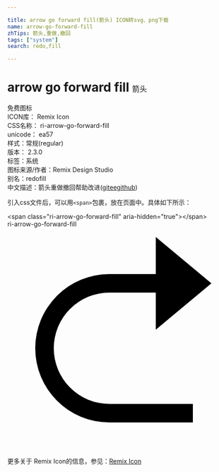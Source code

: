 ```yaml
---

title: arrow go forward fill(箭头) ICON转svg、png下载
name: arrow-go-forward-fill
zhTips: 箭头,重做,撤回
tags: ["system"]
search: redo,fill

---
```


# arrow go forward fill  <small style="font-size: 60%;font-weight: 100">箭头</small>


<div class="detail-page">
<p>
<span><span class="badge-success badge">免费图标</span> </span>
<br/>
<span>
ICON库：
<span class="badge-secondary badge">Remix Icon</span> 
</span>
<br/>
<span>
CSS名称：
<span class="badge-secondary badge">ri-arrow-go-forward-fill</span> 
</span>
<br/>
<span>
unicode：
<span class="badge-secondary badge">ea57</span> 
<copy-btn content='ea57' btn-title=""></copy-btn>
<copy-btn :content='String.fromCodePoint(parseInt("ea57", 16))' btn-title="复制U"></copy-btn>
</span><br/><span>样式：<span class="badge-light badge">常规(regular)</span></span>
<br/>
<span>
版本：
<span class="badge-secondary badge">2.3.0</span> 
</span><br/><span>标签：<span class="badge-light badge"><router-link to="/tags/system.html">系统</router-link></span></span>
<br/>
<span>图标来源/作者：<span class="badge-light badge">Remix Design Studio</span></span> 
<br/>
<span>别名：<span class="badge-light badge">redo</span><span class="badge-light badge">fill</span></span><br/><span class="zh-detail">中文描述：<span class="badge-primary badge">箭头</span><span class="badge-primary badge">重做</span><span class="badge-primary badge">撤回</span><span class="help-link"><span>帮助改进</span>(<a href="https://gitee.com/liuwave/icon-helper/edit/master/json/remix/system/arrow-go-forward-fill.json" target="_blank" rel="noopener noreferrer">gitee</a><a href="https://github.com/liuwave/icon-helper/edit/master/json/remix/system/arrow-go-forward-fill.json" target="_blank" rel="noopener noreferrer">github</a></span>)</span><br/>
</p>
</div>
<div class="alert alert-dark">
  <i class="ri-arrow-go-forward-fill ri-xs"></i>
  <i class="ri-arrow-go-forward-fill ri-sm"></i>
  <i class="ri-arrow-go-forward-fill ri-lg"></i>
  <i class="ri-arrow-go-forward-fill ri-2x"></i>
  <i class="ri-arrow-go-forward-fill ri-3x"></i>
  <i class="ri-arrow-go-forward-fill ri-5x"></i>
  <i class="ri-arrow-go-forward-fill ri-7x"></i>
</div>
<div>
  <p>引入css文件后，可以用<code>&lt;span&gt;</code>包裹，放在页面中。具体如下所示：    
  </p>
  <div class="alert alert-primary" style="font-size: 14px">
    &lt;span class="ri-arrow-go-forward-fill" aria-hidden="true"&gt;&lt;/span&gt;
    <copy-btn content='<span class="ri-arrow-go-forward-fill" aria-hidden="true"></span>'></copy-btn>
  </div>
  <div class="alert alert-secondary">
    <i class="ri-arrow-go-forward-fill"
    style="font-size: 24px"
    aria-hidden="true"></i> ri-arrow-go-forward-fill
    <copy-btn content="ri-arrow-go-forward-fill" btn-title="复制图标名称"></copy-btn>
  </div>
</div>
<div id="svg" class="svg-wrap">
<svg xmlns="http://www.w3.org/2000/svg" viewBox="0 0 24 24">
    <g>
        <path fill="none" d="M0 0h24v24H0z"/>
        <path d="M16 7h-5a6 6 0 1 0 0 12h9v2h-9a8 8 0 1 1 0-16h5V1l6 5-6 5V7z"/>
    </g>
</svg>

</div>
<detail full-name='ri-arrow-go-forward-fill'></detail>
    
<div><p>更多关于  Remix Icon的信息，参见：<a target="_blank" href="https://iconhelper.cn/remix.html">Remix Icon</a>
</p></div>
